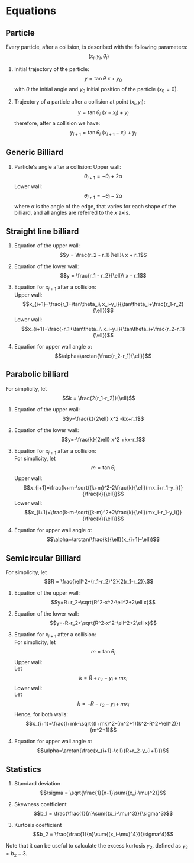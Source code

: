 
# Equations

## Particle
Every particle, after a collision, is described with the following parameters:
$$(x_i, y_i, \theta_i) $$

1. Initial trajectory of the particle:
$$y = \tan\theta\ x + y_0 $$
with $\theta$ the initial angle and $y_0$ initial position of the particle ($x_0 =0$).

2. Trajectory of a particle after a collision at point $(x_i, y_i)$:
$$y = \tan\theta_i\ (x-x_i) + y_i $$
therefore, after a collision we have:
$$y_{i+1} = \tan\theta_i\ (x_{i+1}-x_i) + y_i $$

## Generic Billiard
1. Particle's angle after a collision:
Upper wall:
$$\theta_{i+1} = -\theta_i + 2\alpha$$
Lower wall:
$$\theta_{i+1} = -\theta_i - 2\alpha$$
where $\alpha$ is the angle of the edge, that varies for each shape of the billiard, and all angles are referred to the $x$ axis.

## Straight line billiard
1. Equation of the upper wall:
$$y = \frac{r_2 - r_1}{\ell}\ x + r_1$$

2. Equation of the lower wall:
$$y = \frac{r_1 - r_2}{\ell}\ x - r_1$$

3. Equation for $x_{i+1}$ after a collision:  
Upper wall:
$$x_{i+1}=\frac{r_1+\tan\theta_i\ x_i-y_i}{\tan\theta_i+\frac{r_1-r_2}{\ell}}$$
Lower wall:
$$x_{i+1}=\frac{-r_1+\tan\theta_i\ x_i-y_i}{\tan\theta_i+\frac{r_2-r_1}{\ell}}$$

4. Equation for upper wall angle $\alpha$:
$$\alpha=\arctan{\frac{r_2-r_1}{\ell}}$$

## Parabolic billiard
For simplicity, let 
$$k = \frac{2(r_1-r_2)}{\ell}$$

1. Equation of the upper wall:
$$y=\frac{k}{2\ell} x^2 -kx+r_1$$

2. Equation of the lower wall:
$$y=-\frac{k}{2\ell} x^2 +kx-r_1$$

3. Equation for $x_{i+1}$ after a collision:  
For simplicity, let 
$$m =\tan\theta_i$$
Upper wall:
$$x_{i+1}=\frac{k+m-\sqrt{(k+m)^2-2\frac{k}{\ell}(mx_i+r_1-y_i)}}{\frac{k}{\ell}}$$
Lower wall:
$$x_{i+1}=\frac{k-m-\sqrt{(k-m)^2+2\frac{k}{\ell}(mx_i-r_1-y_i)}}{\frac{k}{\ell}}$$

5. Equation for upper wall angle $\alpha$:
$$\alpha=\arctan(\frac{k}{\ell}(x_{i+1}-\ell))$$

## Semicircular Billiard
For simplicity, let 
$$R = \frac{\ell^2+(r_1-r_2)^2}{2(r_1-r_2)}.$$

1. Equation of the upper wall:
$$y=R+r_2-\sqrt{R^2-x^2-\ell^2+2\ell x}$$

2. Equation of the lower wall:
$$y=-R-r_2+\sqrt{R^2-x^2-\ell^2+2\ell x}$$

3. Equation for $x_{i+1}$ after a collision:  
For simplicity, let 
$$m =\tan\theta_i$$
Upper wall:  
Let
$$k =R+r_2-y_i+mx_i$$
Lower wall:  
Let
$$k =-R-r_2-y_i+mx_i$$
Hence, for both walls:
$$x_{i+1}=\frac{l+mk-\sqrt{(l+mk)^2-(m^2+1)(k^2-R^2+\ell^2)}}{m^2+1}$$

5. Equation for upper wall angle $\alpha$:
$$\alpha=\arctan{\frac{x_{i+1}-\ell}{R+r_2-y_{i+1}}}$$

## Statistics
1. Standard deviation
$$\sigma = \sqrt{\frac{1}{n-1}\sum{(x_i-\mu)^2}}$$

2. Skewness coefficient
$$b_1 = \frac{\frac{1}{n}\sum{(x_i-\mu)^3}}{\sigma^3}$$

3. Kurtosis coefficient
$$b_2 = \frac{\frac{1}{n}\sum{(x_i-\mu)^4}}{\sigma^4}$$  

Note that it can be useful to calculate the excess kurtosis $\gamma_2$, defined as $\gamma_2 = b_2 - 3$.  
